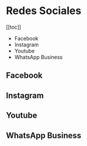 # Redes Sociales

[[toc]]

* Facebook
* Instagram
* Youtube
* WhatsApp Business

## Facebook
## Instagram
## Youtube
## WhatsApp Business
